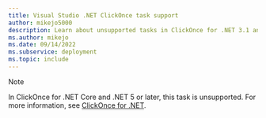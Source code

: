 ```yaml
---
title: Visual Studio .NET ClickOnce task support
author: mikejo5000
description: Learn about unsupported tasks in ClickOnce for .NET 3.1 and .NET 5 and later
ms.author: mikejo
ms.date: 09/14/2022
ms.subservice: deployment
ms.topic: include
---
```


> [!NOTE]
> In ClickOnce for .NET Core and .NET 5 or later, this task is unsupported. For more information, see [ClickOnce for .NET](../../deployment/clickonce-deployment-dotnet.md).
